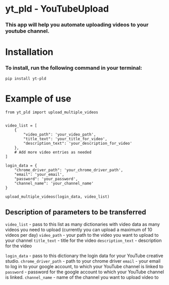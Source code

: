 # yt_pld - YouTubeUpload
### This app will help you automate uploading videos to your youtube channel.

# Installation
### To install, run the following command in your terminal:

    pip install yt-pld

# Example of use

    from yt_pld import upload_multiple_videos


    video_list = [
        {
            "video_path": 'your_video_path',
            "title_text": 'your_title_for_video',
            "description_text": 'your_description_for_video'
        },
        # Add more video entries as needed
    ]

    login_data = {
        "chrome_driver_path": 'your_chrome_driver_path',
        "email": 'your_email',
        "password": 'your_password',
        "channel_name": 'your_channel_name'
    }

    upload_multiple_videos(login_data, video_list)

## Description of parameters to be transferred
`video_list` - pass to this list as many dictionaries with video data as many videos you need to upload (currently you can upload a maximum of 10 videos per day)
`video_path` - your path to the video you want to upload to your channel
`title_text` - title for the video
`description_text` - description for the video

`login_data` - pass to this dictionary the login data for your YouTube creative studio.
`chrome_driver_path` - path to your chrome driver
`email` - your email to log in to your google account, to which your YouTube channel is linked to
`password` - password for the google account to which your YouTube channel is linked.
`channel_name` - name of the channel you want to upload video to